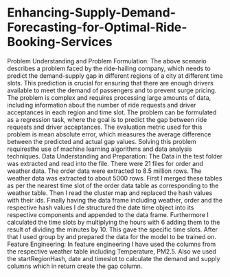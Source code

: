# Enhancing-Supply-Demand-Forecasting-for-Optimal-Ride-Booking-Services
Problem Understanding and Problem Formulation:
The above scenario describes a problem faced by the ride-hailing company, which needs to predict the
demand-supply gap in different regions of a city at different time slots. This prediction is crucial for
ensuring that there are enough drivers available to meet the demand of passengers and to prevent surge
pricing. The problem is complex and requires processing large amounts of data, including information
about the number of ride requests and driver acceptances in each region and time slot. The problem can
be formulated as a regression task, where the goal is to predict the gap between ride requests and driver
acceptances. The evaluation metric used for this problem is mean absolute error, which measures the
average difference between the predicted and actual gap values. Solving this problem requiresthe use of
machine learning algorithms and data analysis techniques.
Data Understanding and Preparation:
The Data in the test folder was extracted and read into the file. There were 21 files for order and
weather data. The order data were extracted to 8.5 million rows. The weather data was extracted to
about 5000 rows. First I merged these tables as per the nearest time slot of the order data table as
corresponding to the weather table. Then I read the cluster map and replaced the hash values with their
ids. Finally having the data frame including weather, order and the respective hash values I de structured
the date time object into its respective components and appended to the data frame. Furthermore I
calculated the time slots by multiplying the hours with 6 adding them to the result of dividing the
minutes by 10. This gave the specific time slots. After that I used group by and prepared the data for the
model to be trained on.
Feature Engineering:
In feature engineering I have used the columns from the respective weather table including
Temperature, PM2.5. Also we used the startRegionHash, date and timeslot to calculate the demand and
supply columns which in return create the gap column.
